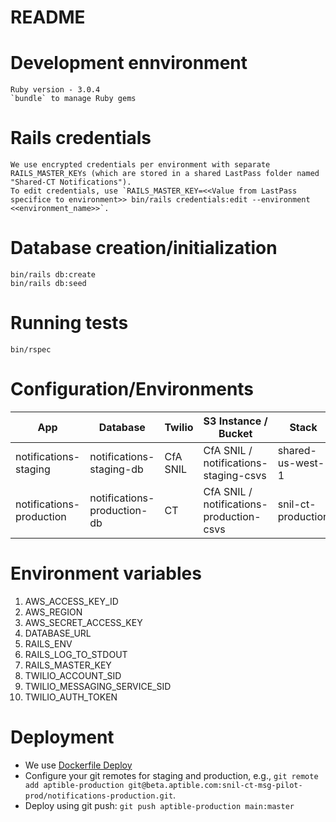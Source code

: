 # README

# Development ennvironment
    Ruby version - 3.0.4
    `bundle` to manage Ruby gems

# Rails credentials
    We use encrypted credentials per environment with separate RAILS_MASTER_KEYs (which are stored in a shared LastPass folder named "Shared-CT Notifications").
    To edit credentials, use `RAILS_MASTER_KEY=<<Value from LastPass specifice to environment>> bin/rails credentials:edit --environment <<environment_name>>`.

# Database creation/initialization
    bin/rails db:create
    bin/rails db:seed

# Running tests
    bin/rspec

# Configuration/Environments

| App | Database | Twilio | S3 Instance / Bucket | Stack | Environment |
|-----|----------|--------|----|-------| ------------|
| notifications-staging | notifications-staging-db | CfA SNIL | CfA SNIL / notifications-staging-csvs | shared-us-west-1 | innovation-lab-staging |
| notifications-production | notifications-production-db | CT | CfA SNIL / notifications-production-csvs | snil-ct-production | snil-ct-msg-pilot-prod |

# Environment variables

1. AWS_ACCESS_KEY_ID
1. AWS_REGION
1. AWS_SECRET_ACCESS_KEY
1. DATABASE_URL
1. RAILS_ENV
1. RAILS_LOG_TO_STDOUT
1. RAILS_MASTER_KEY
1. TWILIO_ACCOUNT_SID
1. TWILIO_MESSAGING_SERVICE_SID
1. TWILIO_AUTH_TOKEN


# Deployment
- We use [Dockerfile Deploy](https://deploy-docs.aptible.com/docs/dockerfile-deploy)
- Configure your git remotes for staging and production, e.g., `git remote add aptible-production git@beta.aptible.com:snil-ct-msg-pilot-prod/notifications-production.git`.
- Deploy using git push: `git push aptible-production main:master`
